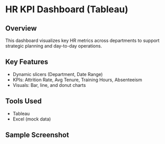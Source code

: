 # HR KPI Dashboard (Tableau)

## Overview
This dashboard visualizes key HR metrics across departments to support strategic planning and day-to-day operations.

## Key Features
- Dynamic slicers (Department, Date Range)
- KPIs: Attrition Rate, Avg Tenure, Training Hours, Absenteeism
- Visuals: Bar, line, and donut charts

## Tools Used
- Tableau
- Excel (mock data)

## Sample Screenshot


